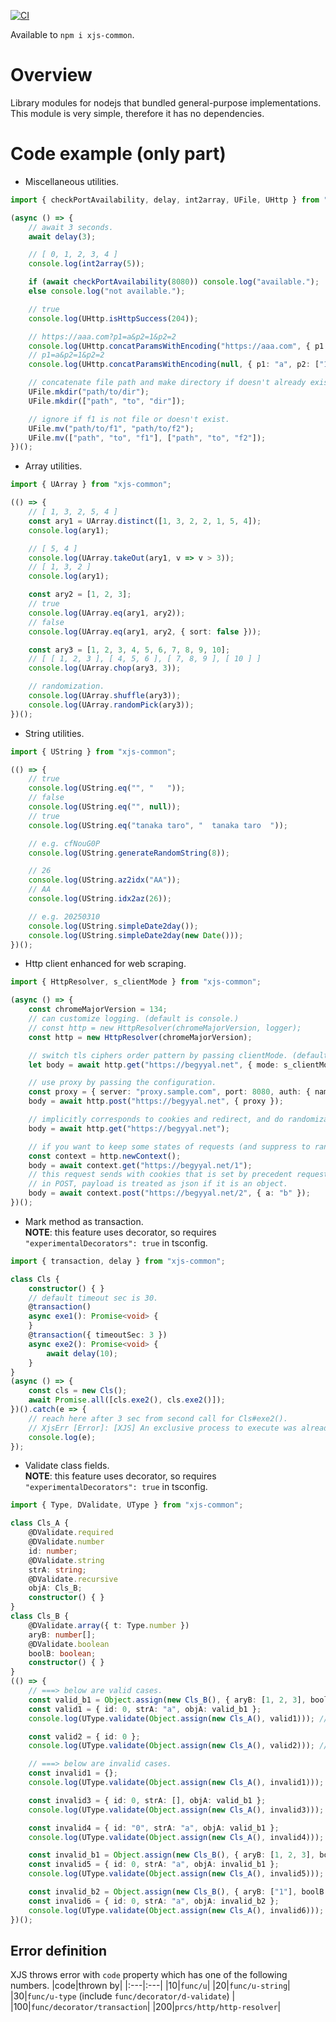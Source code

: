 [![CI](https://github.com/begyyal/xjs_commons/actions/workflows/test.yml/badge.svg)](https://github.com/begyyal/xjs_commons/actions/workflows/test.yml)

Available to `npm i xjs-common`.

# Overview
Library modules for nodejs that bundled general-purpose implementations.  
This module is very simple, therefore it has no dependencies.

# Code example (only part)
 - Miscellaneous utilities.
```ts
import { checkPortAvailability, delay, int2array, UFile, UHttp } from "xjs-common";

(async () => {
    // await 3 seconds.
    await delay(3);

    // [ 0, 1, 2, 3, 4 ]
    console.log(int2array(5));

    if (await checkPortAvailability(8080)) console.log("available.");
    else console.log("not available.");

    // true
    console.log(UHttp.isHttpSuccess(204));

    // https://aaa.com?p1=a&p2=1&p2=2
    console.log(UHttp.concatParamsWithEncoding("https://aaa.com", { p1: "a", p2: ["1", "2"] }));
    // p1=a&p2=1&p2=2
    console.log(UHttp.concatParamsWithEncoding(null, { p1: "a", p2: ["1", "2"] }));

    // concatenate file path and make directory if doesn't already exist.
    UFile.mkdir("path/to/dir");
    UFile.mkdir(["path", "to", "dir"]);

    // ignore if f1 is not file or doesn't exist.
    UFile.mv("path/to/f1", "path/to/f2");
    UFile.mv(["path", "to", "f1"], ["path", "to", "f2"]);
})();
```
 - Array utilities.
```ts
import { UArray } from "xjs-common";

(() => {
    // [ 1, 3, 2, 5, 4 ]
    const ary1 = UArray.distinct([1, 3, 2, 2, 1, 5, 4]);
    console.log(ary1);

    // [ 5, 4 ]
    console.log(UArray.takeOut(ary1, v => v > 3));
    // [ 1, 3, 2 ]
    console.log(ary1);

    const ary2 = [1, 2, 3];
    // true
    console.log(UArray.eq(ary1, ary2));
    // false
    console.log(UArray.eq(ary1, ary2, { sort: false }));

    const ary3 = [1, 2, 3, 4, 5, 6, 7, 8, 9, 10];
    // [ [ 1, 2, 3 ], [ 4, 5, 6 ], [ 7, 8, 9 ], [ 10 ] ]
    console.log(UArray.chop(ary3, 3));

    // randomization.
    console.log(UArray.shuffle(ary3));
    console.log(UArray.randomPick(ary3));
})();
```
 - String utilities.
```ts
import { UString } from "xjs-common";

(() => {
    // true
    console.log(UString.eq("", "   "));
    // false
    console.log(UString.eq("", null));
    // true
    console.log(UString.eq("tanaka taro", "  tanaka taro  "));

    // e.g. cfNouG0P
    console.log(UString.generateRandomString(8));

    // 26
    console.log(UString.az2idx("AA"));
    // AA
    console.log(UString.idx2az(26));

    // e.g. 20250310
    console.log(UString.simpleDate2day());
    console.log(UString.simpleDate2day(new Date()));
})();
```
 - Http client enhanced for web scraping.
```ts
import { HttpResolver, s_clientMode } from "xjs-common";

(async () => {
    const chromeMajorVersion = 134;
    // can customize logging. (default is console.)
    // const http = new HttpResolver(chromeMajorVersion, logger);
    const http = new HttpResolver(chromeMajorVersion);

    // switch tls ciphers order pattern by passing clientMode. (default is random between chrome or firefox.)
    let body = await http.get("https://begyyal.net", { mode: s_clientMode.chrome });

    // use proxy by passing the configuration.
    const proxy = { server: "proxy.sample.com", port: 8080, auth: { name: "prx", pass: "****" } }
    body = await http.post("https://begyyal.net", { proxy });

    // implicitly corresponds to cookies and redirect, and do randomization.
    body = await http.get("https://begyyal.net");

    // if you want to keep some states of requests (and suppress to randomize), it can create new context to do.
    const context = http.newContext();
    body = await context.get("https://begyyal.net/1");
    // this request sends with cookies that is set by precedent requests. 
    // in POST, payload is treated as json if it is an object.
    body = await context.post("https://begyyal.net/2", { a: "b" });
})();
```
 - Mark method as transaction.  
**NOTE**: this feature uses decorator, so requires `"experimentalDecorators": true` in tsconfig.
```ts
import { transaction, delay } from "xjs-common";

class Cls {
    constructor() { }
    // default timeout sec is 30.
    @transaction()
    async exe1(): Promise<void> {
    }
    @transaction({ timeoutSec: 3 })
    async exe2(): Promise<void> {
        await delay(10);
    }
}
(async () => {
    const cls = new Cls();
    await Promise.all([cls.exe2(), cls.exe2()]);
})().catch(e => {
    // reach here after 3 sec from second call for Cls#exe2().
    // XjsErr [Error]: [XJS] An exclusive process to execute was already running by other request.
    console.log(e);
});
```
 - Validate class fields.  
**NOTE**: this feature uses decorator, so requires `"experimentalDecorators": true` in tsconfig.
```ts
import { Type, DValidate, UType } from "xjs-common";

class Cls_A {
    @DValidate.required
    @DValidate.number
    id: number;
    @DValidate.string
    strA: string;
    @DValidate.recursive
    objA: Cls_B;
    constructor() { }
}
class Cls_B {
    @DValidate.array({ t: Type.number })
    aryB: number[];
    @DValidate.boolean
    boolB: boolean;
    constructor() { }
}
(() => {
    // ===> below are valid cases.
    const valid_b1 = Object.assign(new Cls_B(), { aryB: [1, 2, 3], boolB: true });
    const valid1 = { id: 0, strA: "a", objA: valid_b1 };
    console.log(UType.validate(Object.assign(new Cls_A(), valid1))); // true

    const valid2 = { id: 0 };
    console.log(UType.validate(Object.assign(new Cls_A(), valid2))); // true

    // ===> below are invalid cases.
    const invalid1 = {};
    console.log(UType.validate(Object.assign(new Cls_A(), invalid1))); // false

    const invalid3 = { id: 0, strA: [], objA: valid_b1 };
    console.log(UType.validate(Object.assign(new Cls_A(), invalid3))); // false

    const invalid4 = { id: "0", strA: "a", objA: valid_b1 };
    console.log(UType.validate(Object.assign(new Cls_A(), invalid4))); // false

    const invalid_b1 = Object.assign(new Cls_B(), { aryB: [1, 2, 3], boolB: 1 });
    const invalid5 = { id: 0, strA: "a", objA: invalid_b1 };
    console.log(UType.validate(Object.assign(new Cls_A(), invalid5))); // false

    const invalid_b2 = Object.assign(new Cls_B(), { aryB: ["1"], boolB: true });
    const invalid6 = { id: 0, strA: "a", objA: invalid_b2 };
    console.log(UType.validate(Object.assign(new Cls_A(), invalid6))); // false
})();
```
## Error definition
XJS throws error with `code` property which has one of the following numbers.
|code|thrown by|
|:---|:---|
|10|`func/u`|
|20|`func/u-string`|
|30|`func/u-type` (include `func/decorator/d-validate`) |
|100|`func/decorator/transaction`|
|200|`prcs/http/http-resolver`|

